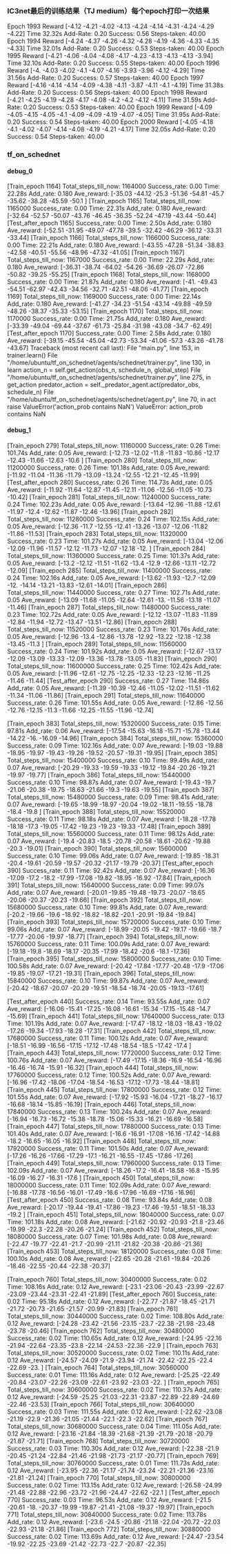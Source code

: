 ### IC3net最后的训练结果（TJ medium）每个epoch打印一次结果
Epoch 1993      Reward [-4.12 -4.21 -4.02 -4.13 -4.24 -4.14 -4.31 -4.24 -4.29 -4.22]    Time 32.32s
Add-Rate: 0.20
Success: 0.56
Steps-taken: 40.00
Epoch 1994      Reward [-4.24 -4.37 -4.26 -4.32 -4.28 -4.19 -4.36 -4.33 -4.35 -4.33]    Time 32.01s
Add-Rate: 0.20
Success: 0.53
Steps-taken: 40.00
Epoch 1995      Reward [-4.21 -4.06 -4.04 -4.08 -4.17 -4.23 -4.13 -4.13 -4.13 -3.94]    Time 32.10s
Add-Rate: 0.20
Success: 0.55
Steps-taken: 40.00
Epoch 1996      Reward [-4.   -4.03 -4.02 -4.1  -4.07 -4.16 -3.93 -3.96 -4.12 -4.29]    Time 31.56s
Add-Rate: 0.20
Success: 0.57
Steps-taken: 40.00
Epoch 1997      Reward [-4.16 -4.14 -4.14 -4.09 -4.38 -4.11 -3.87 -4.11 -4.1  -4.19]    Time 31.38s
Add-Rate: 0.20
Success: 0.56
Steps-taken: 40.00
Epoch 1998      Reward [-4.21 -4.25 -4.19 -4.28 -4.17 -4.08 -4.2  -4.2  -4.12 -4.11]    Time 31.59s
Add-Rate: 0.20
Success: 0.53
Steps-taken: 40.00
Epoch 1999      Reward [-4.09 -4.05 -4.15 -4.05 -4.1  -4.09 -4.09 -4.19 -4.07 -4.05]    Time 31.95s
Add-Rate: 0.20
Success: 0.54
Steps-taken: 40.00
Epoch 2000      Reward [-4.05 -4.18 -4.1  -4.02 -4.07 -4.14 -4.08 -4.19 -4.21 -4.17]    Time 32.05s
Add-Rate: 0.20
Success: 0.54
Steps-taken: 40.00

### tf_on_schednet
#### debug_0
[Train_epoch 1164]
 Total_steps_till_now: 1164000  Success_rate: 0.00  Time: 22.28s  Add_rate: 0.180 
 Ave_reward: [-35.03 -44.12 -25.3  -51.36 -54.81 -45.7  -35.62 -38.28 -45.59 -50.1 ]
[Train_epoch 1165]
 Total_steps_till_now: 1165000  Success_rate: 0.00  Time: 22.31s  Add_rate: 0.180 
 Ave_reward: [-32.64 -52.57 -50.07 -43.76 -46.45 -36.35 -52.24 -47.19 -43.44 -50.44]
[Test_after_epoch 1165]
  Success_rate: 0.00  Time: 2.50s  Add_rate: 0.180 
 Ave_reward: [-52.51 -31.95 -49.07 -47.78 -39.5  -32.42 -46.29 -36.12 -33.31 -33.44]
[Train_epoch 1166]
 Total_steps_till_now: 1166000  Success_rate: 0.00  Time: 22.21s  Add_rate: 0.180 
 Ave_reward: [-43.55 -47.28 -51.34 -38.83 -42.58 -40.51 -55.56 -48.96 -47.32 -41.05]
[Train_epoch 1167]
 Total_steps_till_now: 1167000  Success_rate: 0.00  Time: 22.29s  Add_rate: 0.180 
 Ave_reward: [-36.31 -38.74 -64.02 -54.26 -36.69 -26.07 -72.86 -50.82 -39.25 -55.25]
[Train_epoch 1168]
 Total_steps_till_now: 1168000  Success_rate: 0.00  Time: 21.87s  Add_rate: 0.180 
 Ave_reward: [-41.   -49.43 -54.51 -62.97 -42.43 -34.56 -32.71 -42.51 -48.06 -41.77]
[Train_epoch 1169]
 Total_steps_till_now: 1169000  Success_rate: 0.00  Time: 22.14s  Add_rate: 0.180 
 Ave_reward: [-41.27 -34.23 -51.54 -43.14 -49.88 -49.59 -48.26 -38.37 -35.33 -53.15]
[Train_epoch 1170]
 Total_steps_till_now: 1170000  Success_rate: 0.00  Time: 21.75s  Add_rate: 0.180 
 Ave_reward: [-33.39 -49.04 -69.44 -37.67 -61.73 -25.84 -31.98 -43.08 -34.7  -62.49]
[Test_after_epoch 1170]
  Success_rate: 0.00  Time: 2.58s  Add_rate: 0.180 
 Ave_reward: [-39.15 -45.54 -45.04 -42.73 -53.34 -41.06 -57.3  -43.26 -41.78 -43.67]
Traceback (most recent call last):
  File "main.py", line 153, in <module>
    trainer.learn()
  File "/home/ubuntu/tf_on_schednet/agents/schednet/trainer.py", line 130, in learn
    action_n = self.get_action(obs_n, schedule_n, global_step)
  File "/home/ubuntu/tf_on_schednet/agents/schednet/trainer.py", line 275, in get_action
    predator_action = self._predator_agent.act(predator_obs, schedule_n)
  File "/home/ubuntu/tf_on_schednet/agents/schednet/agent.py", line 70, in act
    raise ValueError('action_prob contains NaN')
ValueError: action_prob contains NaN


#### debug_1
[Train_epoch 279]
 Total_steps_till_now: 11160000  Success_rate: 0.26  Time: 101.74s  Add_rate: 0.05 
 Ave_reward: [-12.73 -12.02 -11.8  -11.83 -10.86 -12.17 -12.43 -11.66 -12.63 -10.6 ]
[Train_epoch 280]
 Total_steps_till_now: 11200000  Success_rate: 0.26  Time: 101.18s  Add_rate: 0.05 
 Ave_reward: [-11.92 -11.04 -11.36 -11.79 -13.09 -13.24 -12.55 -12.21 -12.45 -11.99]
[Test_after_epoch 280]
  Success_rate: 0.26  Time: 114.73s  Add_rate: 0.05 
 Ave_reward: [-11.92 -11.64 -12.87 -11.45 -12.11 -11.06 -12.56 -11.05 -10.73 -10.42]
[Train_epoch 281]
 Total_steps_till_now: 11240000  Success_rate: 0.24  Time: 102.23s  Add_rate: 0.05 
 Ave_reward: [-13.64 -12.96 -11.88 -12.61 -11.97 -12.4  -12.62 -11.87 -12.46 -13.96]
[Train_epoch 282]
 Total_steps_till_now: 11280000  Success_rate: 0.24  Time: 102.15s  Add_rate: 0.05 
 Ave_reward: [-12.36 -11.7  -12.55 -12.41 -13.26 -13.07 -12.06 -11.82 -11.86 -11.53]
[Train_epoch 283]
 Total_steps_till_now: 11320000  Success_rate: 0.23  Time: 101.27s  Add_rate: 0.05 
 Ave_reward: [-13.04 -12.06 -12.09 -11.96 -11.57 -12.12 -11.73 -12.07 -12.18 -12.  ]
[Train_epoch 284]
 Total_steps_till_now: 11360000  Success_rate: 0.25  Time: 101.37s  Add_rate: 0.05 
 Ave_reward: [-13.2  -12.12 -11.51 -11.62 -13.4  -12.9  -12.66 -13.11 -12.72 -12.09]
[Train_epoch 285]
 Total_steps_till_now: 11400000  Success_rate: 0.24  Time: 102.16s  Add_rate: 0.05 
 Ave_reward: [-13.62 -11.93 -12.7  -12.09 -12.   -14.14 -13.21 -13.83 -12.61 -14.01]
[Train_epoch 286]
 Total_steps_till_now: 11440000  Success_rate: 0.27  Time: 102.71s  Add_rate: 0.05 
 Ave_reward: [-13.09 -11.68 -11.05 -12.64 -12.61 -13.   -11.56 -13.18 -11.07 -11.46]
[Train_epoch 287]
 Total_steps_till_now: 11480000  Success_rate: 0.23  Time: 102.72s  Add_rate: 0.05 
 Ave_reward: [-12.12 -13.07 -11.83 -11.89 -12.84 -11.94 -12.72 -13.47 -13.51 -12.86]
[Train_epoch 288]
 Total_steps_till_now: 11520000  Success_rate: 0.23  Time: 101.76s  Add_rate: 0.05 
 Ave_reward: [-12.96 -13.4  -12.86 -13.78 -12.92 -13.22 -12.18 -12.38 -13.45 -11.3 ]
[Train_epoch 289]
 Total_steps_till_now: 11560000  Success_rate: 0.24  Time: 101.92s  Add_rate: 0.05 
 Ave_reward: [-12.67 -13.17 -12.09 -13.09 -13.33 -12.09 -13.36 -13.78 -13.05 -11.83]
[Train_epoch 290]
 Total_steps_till_now: 11600000  Success_rate: 0.25  Time: 102.42s  Add_rate: 0.05 
 Ave_reward: [-11.96 -12.61 -12.75 -12.25 -12.33 -12.23 -12.16 -11.25 -11.46 -11.44]
[Test_after_epoch 290]
 Success_rate: 0.27  Time: 114.86s  Add_rate: 0.05 
 Ave_reward: [-11.39 -10.39 -12.46 -11.05 -12.02 -11.51 -11.62 -11.34 -11.06 -11.86]
[Train_epoch 291]
 Total_steps_till_now: 11640000  Success_rate: 0.26  Time: 101.55s  Add_rate: 0.05 
 Ave_reward: [-12.86 -12.56 -12.76 -12.15 -11.3  -11.66 -12.25 -11.55 -11.96 -12.74]




 [Train_epoch 383]
 Total_steps_till_now: 15320000  Success_rate: 0.15  Time: 97.81s  Add_rate: 0.06 
 Ave_reward: [-17.54 -15.63 -16.18 -15.71 -15.78 -13.44 -14.22 -16.   -16.09 -14.96]
[Train_epoch 384]
 Total_steps_till_now: 15360000  Success_rate: 0.09  Time: 102.16s  Add_rate: 0.07 
 Ave_reward: [-19.03 -19.88 -18.95 -19.97 -19.43 -19.26 -19.52 -20.57 -19.31 -19.95]
[Train_epoch 385]
 Total_steps_till_now: 15400000  Success_rate: 0.10  Time: 99.49s  Add_rate: 0.07 
 Ave_reward: [-20.29 -19.33 -19.59 -19.33 -19.12 -19.84 -20.26 -19.21 -19.97 -19.77]
[Train_epoch 386]
 Total_steps_till_now: 15440000  Success_rate: 0.10  Time: 98.87s  Add_rate: 0.07 
 Ave_reward: [-19.43 -19.7  -21.06 -20.38 -19.75 -18.63 -21.66 -19.3  -19.63 -19.55]
[Train_epoch 387]
 Total_steps_till_now: 15480000  Success_rate: 0.09  Time: 98.41s  Add_rate: 0.07 
 Ave_reward: [-19.65 -18.99 -18.97 -20.04 -19.02 -18.11 -19.55 -18.78 -18.4  -19.8 ]
[Train_epoch 388]
 Total_steps_till_now: 15520000  Success_rate: 0.11  Time: 98.18s  Add_rate: 0.07 
 Ave_reward: [-18.28 -17.78 -18.18 -17.3  -19.05 -17.42 -19.23 -19.23 -19.33 -17.48]
[Train_epoch 389]
 Total_steps_till_now: 15560000  Success_rate: 0.11  Time: 98.12s  Add_rate: 0.07 
 Ave_reward: [-19.4  -20.83 -18.5  -20.78 -20.58 -18.61 -20.62 -19.88 -20.3  -19.01]
[Train_epoch 390]
 Total_steps_till_now: 15600000  Success_rate: 0.10  Time: 99.06s  Add_rate: 0.07 
 Ave_reward: [-19.85 -18.31 -20.4  -19.61 -20.59 -19.57 -20.32 -21.17 -19.79 -20.37]
[Test_after_epoch 390]
  Success_rate: 0.11  Time: 92.42s  Add_rate: 0.07 
 Ave_reward: [-16.36 -17.09 -17.2  -18.2  -17.99 -17.08 -19.82 -18.95 -16.92 -17.84]
[Train_epoch 391]
 Total_steps_till_now: 15640000  Success_rate: 0.09  Time: 99.07s  Add_rate: 0.07 
 Ave_reward: [-20.01 -19.85 -19.48 -19.73 -20.07 -18.65 -20.06 -20.37 -20.23 -19.66]
[Train_epoch 392]
 Total_steps_till_now: 15680000  Success_rate: 0.10  Time: 99.81s  Add_rate: 0.07 
 Ave_reward: [-20.2  -19.66 -19.6  -18.92 -18.82 -18.82 -20.1  -20.91 -19.84 -19.84]
[Train_epoch 393]
 Total_steps_till_now: 15720000  Success_rate: 0.10  Time: 99.06s  Add_rate: 0.07 
 Ave_reward: [-18.99 -20.05 -19.42 -19.17 -19.66 -18.7  -17.77 -20.06 -19.97 -18.77]
[Train_epoch 394]
 Total_steps_till_now: 15760000  Success_rate: 0.11  Time: 100.09s  Add_rate: 0.07 
 Ave_reward: [-19.18 -19.8  -18.69 -18.17 -20.35 -17.99 -18.42 -20.6  -18.1  -17.36]
[Train_epoch 395]
 Total_steps_till_now: 15800000  Success_rate: 0.10  Time: 100.58s  Add_rate: 0.07 
 Ave_reward: [-20.42 -17.84 -17.77 -20.48 -17.9  -17.06 -19.85 -19.07 -17.21 -19.31]
[Train_epoch 396]
 Total_steps_till_now: 15840000  Success_rate: 0.10  Time: 99.87s  Add_rate: 0.07 
 Ave_reward: [-20.42 -18.67 -20.07 -20.29 -19.51 -18.54 -18.74 -20.05 -19.13 -17.61]




 [Test_after_epoch 440]
  Success_rate: 0.14  Time: 93.55s  Add_rate: 0.07 
 Ave_reward: [-16.06 -15.41 -17.25 -16.08 -16.61 -15.34 -17.15 -15.48 -14.7  -15.69]
[Train_epoch 441]
 Total_steps_till_now: 17640000  Success_rate: 0.13  Time: 101.19s  Add_rate: 0.07 
 Ave_reward: [-17.47 -18.12 -18.03 -18.43 -19.02 -17.26 -19.34 -17.93 -18.28 -17.31]
[Train_epoch 442]
 Total_steps_till_now: 17680000  Success_rate: 0.11  Time: 100.12s  Add_rate: 0.07 
 Ave_reward: [-18.51 -16.99 -16.56 -17.15 -17.12 -17.48 -18.54 -18.5  -17.42 -17.4 ]
[Train_epoch 443]
 Total_steps_till_now: 17720000  Success_rate: 0.12  Time: 100.76s  Add_rate: 0.07 
 Ave_reward: [-17.49 -17.15 -18.36 -16.9  -16.54 -16.96 -16.46 -16.74 -15.91 -16.32]
[Train_epoch 444]
 Total_steps_till_now: 17760000  Success_rate: 0.12  Time: 100.52s  Add_rate: 0.07 
 Ave_reward: [-16.96 -17.42 -18.06 -17.04 -18.54 -16.53 -17.12 -17.73 -18.44 -18.81]
[Train_epoch 445]
 Total_steps_till_now: 17800000  Success_rate: 0.12  Time: 101.55s  Add_rate: 0.07 
 Ave_reward: [-17.92 -15.93 -16.04 -17.21 -18.27 -16.17 -16.68 -18.14 -15.85 -16.19]
[Train_epoch 446]
 Total_steps_till_now: 17840000  Success_rate: 0.13  Time: 100.24s  Add_rate: 0.07 
 Ave_reward: [-16.94 -16.73 -16.72 -15.38 -18.78 -15.06 -15.33 -16.21 -16.69 -16.58]
[Train_epoch 447]
 Total_steps_till_now: 17880000  Success_rate: 0.13  Time: 101.40s  Add_rate: 0.07 
 Ave_reward: [-16.6  -16.91 -17.08 -16.16 -17.42 -14.88 -18.2  -16.65 -16.05 -16.92]
[Train_epoch 448]
 Total_steps_till_now: 17920000  Success_rate: 0.11  Time: 101.50s  Add_rate: 0.07 
 Ave_reward: [-17.26 -16.26 -17.66 -17.29 -17.1  -16.21 -16.55 -17.45 -17.86 -17.26]
[Train_epoch 449]
 Total_steps_till_now: 17960000  Success_rate: 0.13  Time: 102.09s  Add_rate: 0.07 
 Ave_reward: [-18.26 -17.2  -16.41 -18.58 -16.8  -15.95 -16.09 -16.27 -16.31 -17.6 ]
[Train_epoch 450]
 Total_steps_till_now: 18000000  Success_rate: 0.11  Time: 102.09s  Add_rate: 0.07 
 Ave_reward: [-16.88 -17.78 -16.56 -16.01 -17.49 -16.6  -17.96 -16.69 -17.16 -16.96]
[Test_after_epoch 450]
  Success_rate: 0.08  Time: 93.84s  Add_rate: 0.08 
 Ave_reward: [-20.17 -19.44 -19.41 -17.86 -19.23 -17.46 -19.51 -18.51 -18.33 -19.2 ]
[Train_epoch 451]
 Total_steps_till_now: 18040000  Success_rate: 0.07  Time: 101.18s  Add_rate: 0.08 
 Ave_reward: [-21.62 -20.92 -20.93 -21.8  -23.46 -19.99 -22.3  -22.28 -20.26 -21.24]
[Train_epoch 452]
 Total_steps_till_now: 18080000  Success_rate: 0.07  Time: 101.98s  Add_rate: 0.08 
 Ave_reward: [-22.47 -19.77 -22.41 -21.7  -20.99 -21.11 -21.82 -20.38 -20.86 -21.36]
[Train_epoch 453]
 Total_steps_till_now: 18120000  Success_rate: 0.08  Time: 100.10s  Add_rate: 0.08 
 Ave_reward: [-22.65 -20.28 -21.61 -19.84 -20.26 -18.46 -22.55 -20.44 -22.38 -20.37]





 [Train_epoch 760]
 Total_steps_till_now: 30400000  Success_rate: 0.02  Time: 108.16s  Add_rate: 0.12 
 Ave_reward: [-23.1  -23.06 -20.43 -23.99 -22.67 -23.09 -23.44 -23.31 -22.41 -21.89]
[Test_after_epoch 760]
  Success_rate: 0.02  Time: 95.18s  Add_rate: 0.12 
 Ave_reward: [-22.77 -21.87 -18.45 -21.71 -21.72 -20.73 -21.65 -21.57 -20.99 -21.83]
[Train_epoch 761]
 Total_steps_till_now: 30440000  Success_rate: 0.02  Time: 108.80s  Add_rate: 0.12 
 Ave_reward: [-24.28 -23.42 -21.56 -23.15 -23.7  -22.38 -21.98 -23.48 -23.78 -20.46]
[Train_epoch 762]
 Total_steps_till_now: 30480000  Success_rate: 0.02  Time: 110.65s  Add_rate: 0.12 
 Ave_reward: [-24.95 -22.16 -21.94 -22.64 -23.35 -23.8  -22.14 -24.53 -22.36 -22.9 ]
[Train_epoch 763]
 Total_steps_till_now: 30520000  Success_rate: 0.02  Time: 110.11s  Add_rate: 0.12 
 Ave_reward: [-24.57 -24.09 -21.9  -23.94 -21.74 -22.42 -22.25 -22.4  -22.69 -23.  ]
[Train_epoch 764]
 Total_steps_till_now: 30560000  Success_rate: 0.01  Time: 111.16s  Add_rate: 0.12 
 Ave_reward: [-25.25 -22.49 -20.84 -23.07 -22.26 -23.09 -22.61 -23.92 -23.03 -22.  ]
[Train_epoch 765]
 Total_steps_till_now: 30600000  Success_rate: 0.02  Time: 110.37s  Add_rate: 0.12 
 Ave_reward: [-24.59 -25.25 -21.03 -22.31 -23.87 -22.89 -22.89 -24.69 -22.46 -23.53]
[Train_epoch 766]
 Total_steps_till_now: 30640000  Success_rate: 0.03  Time: 111.55s  Add_rate: 0.12 
 Ave_reward: [-22.62 -23.08 -21.19 -22.9  -21.36 -21.05 -21.44 -22.1  -22.3  -22.62]
[Train_epoch 767]
 Total_steps_till_now: 30680000  Success_rate: 0.04  Time: 111.05s  Add_rate: 0.12 
 Ave_reward: [-23.16 -21.84 -18.39 -21.68 -21.39 -21.79 -20.18 -20.79 -21.87 -21.71]
[Train_epoch 768]
 Total_steps_till_now: 30720000  Success_rate: 0.03  Time: 110.30s  Add_rate: 0.12 
 Ave_reward: [-22.38 -21.9  -20.45 -21.24 -22.84 -21.46 -21.98 -21.73 -21.17 -20.77]
[Train_epoch 769]
 Total_steps_till_now: 30760000  Success_rate: 0.01  Time: 111.73s  Add_rate: 0.12 
 Ave_reward: [-23.95 -22.36 -21.17 -21.74 -23.24 -22.21 -21.36 -23.16 -21.81 -21.24]
[Train_epoch 770]
 Total_steps_till_now: 30800000  Success_rate: 0.02  Time: 113.15s  Add_rate: 0.12 
 Ave_reward: [-26.58 -24.99 -21.48 -22.88 -22.96 -23.72 -21.96 -24.47 -22.62 -22.1 ]
[Test_after_epoch 770]
  Success_rate: 0.03  Time: 96.53s  Add_rate: 0.12 
 Ave_reward: [-21.5  -20.61 -18.   -20.37 -19.99 -19.87 -21.41 -21.08 -19.37 -19.97]
[Train_epoch 771]
 Total_steps_till_now: 30840000  Success_rate: 0.02  Time: 113.78s  Add_rate: 0.12 
 Ave_reward: [-23.6  -24.5  -20.86 -21.18 -22.04 -20.72 -22.03 -22.93 -21.18 -21.86]
[Train_epoch 772]
 Total_steps_till_now: 30880000  Success_rate: 0.02  Time: 113.69s  Add_rate: 0.12 
 Ave_reward: [-24.47 -23.54 -19.92 -22.25 -23.69 -21.42 -22.73 -22.7  -20.87 -22.35]